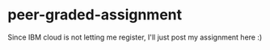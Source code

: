 # peer-graded-assignment
Since IBM cloud is not letting me register, I'll just post my assignment here :)
